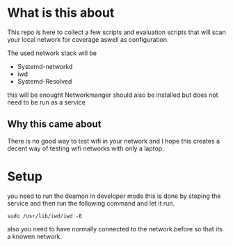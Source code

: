 # What is this about

This repo is here to collect a few scripts and evaluation scripts that will scan your local network for coverage aswell as configuration.

The used network stack will be 
- Systemd-networkd
- iwd
- Systemd-Resolved

this will be enought Networkmanger should also be installed but does not need to be run as a service

## Why this came about

There is no good way to test wifi in your network and I hope this creates a decent way of testing wifi networks with only a laptop.


# Setup

you need to run the deamon in developer mode this is done by stoping the service and then run the following command and let it run.

```shell
sudo /usr/lib/iwd/iwd -E
```

also you need to have normally connected to the network before so that its a knowen network.
